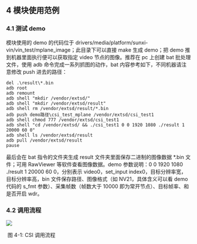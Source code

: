 ## 4 模块使用范例

### 4.1 测试 demo

模块使用的 demo 的代码位于 drivers/media/platform/sunxi-vin/vin_test/mplane_image；此目录下可以直接 make 生成 demo；把 demo 推到机器里面执行便可以获取指定 video 节点的图像。推荐在 pc 上创建 bat 批处理文件，使用 adb 命令完成一系列抓图的动作，bat 内容参考如下，不同机器请注意修改 push 进去的路径：

```
del .\result\*.bin
adb root
adb remount
adb shell "mkdir /vendor/extsd/"
adb shell "mkdir /vendor/extsd/result"
adb shell rm /vendor/extsd/result/*.bin
adb push demo路径\csi_test_mplane /vendor/extsd/csi_test1
adb shell chmod 777 /vendor/extsd/csi_test1
adb shell "cd /vendor/extsd/ && ./csi_test1 0 0 1920 1080 ./result 1 20000 60 0"
adb shell ls /vendor/extsd/result
adb pull /vendor/extsd/result
pause
```

最后会在 bat 指令的文件夹生成 result 文件夹里面保存二进制的图像数据 *.bin 文件；可用 RawViewer 等软件查看图像数据。demo 参数说明：0 0 1920 1080 ./result 1 20000 60 0，分别表示 video0，set_input index0，目标分辨率宽，目标分辨率高，bin 文件保存路径、图像格式（如 NV21，具体含义可以看 demo 代码的 s_fmt 参数）、采集帧数（帧数大于 10000 即为常开节点）、目标帧率、和是否开启 wdr。



### 4.2 调用流程

![](https://cdn.staticaly.com/gh/DongshanPI/Docs-Photos@master/Tina-Sdk/LinuxMIPICSIDevelopmentGuide_005.png)

​														  		图 4-1: CSI 调用流程	